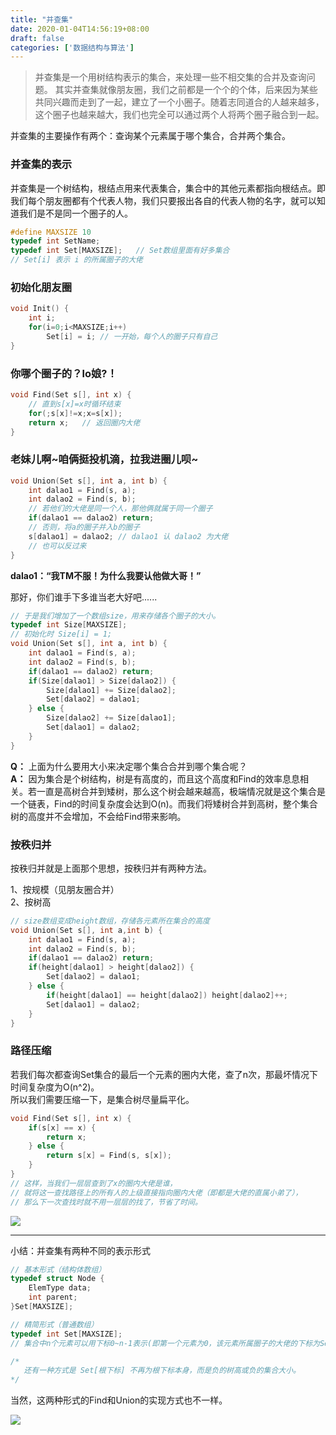 ```yaml
---
title: "并查集"
date: 2020-01-04T14:56:19+08:00
draft: false
categories: ['数据结构与算法']
---
```


> 并查集是一个用树结构表示的集合，来处理一些不相交集的合并及查询问题。
其实并查集就像朋友圈，我们之前都是一个个的个体，后来因为某些共同兴趣而走到了一起，建立了一个小圈子。随着志同道合的人越来越多，这个圈子也越来越大，我们也完全可以通过两个人将两个圈子融合到一起。

并查集的主要操作有两个：查询某个元素属于哪个集合，合并两个集合。

### 并查集的表示

并查集是一个树结构，根结点用来代表集合，集合中的其他元素都指向根结点。即我们每个朋友圈都有个代表人物，我们只要报出各自的代表人物的名字，就可以知道我们是不是同一个圈子的人。

```c
#define MAXSIZE 10
typedef int SetName;
typedef int Set[MAXSIZE];   // Set数组里面有好多集合
// Set[i] 表示 i 的所属圈子的大佬
```

### 初始化朋友圈

```c
void Init() {
    int i;
    for(i=0;i<MAXSIZE;i++)
        Set[i] = i; // 一开始，每个人的圈子只有自己
}
```

### 你哪个圈子的？lo娘?！

```c
void Find(Set s[], int x) {
    // 直到s[x]=x时循环结束
    for(;s[x]!=x;x=s[x]);
    return x;   // 返回圈内大佬
}
```

### 老妹儿啊~咱俩挺投机滴，拉我进圈儿呗~

```c
void Union(Set s[], int a, int b) {
    int dalao1 = Find(s, a);
    int dalao2 = Find(s, b);
    // 若他们的大佬是同一个人，那他俩就属于同一个圈子
    if(dalao1 == dalao2) return;
    // 否则，将a的圈子并入b的圈子
    s[dalao1] = dalao2; // dalao1 认 dalao2 为大佬
    // 也可以反过来
}
```

**dalao1：“我TM不服！为什么我要认他做大哥！”**

那好，你们谁手下多谁当老大好吧......

```c
// 于是我们增加了一个数组size，用来存储各个圈子的大小。
typedef int Size[MAXSIZE];
// 初始化时 Size[i] = 1;
void Union(Set s[], int a, int b) {
    int dalao1 = Find(s, a);
    int dalao2 = Find(s, b);
    if(dalao1 == dalao2) return;
    if(Size[dalao1] > Size[dalao2]) {
        Size[dalao1] += Size[dalao2];
        Set[dalao2] = dalao1;
    } else {
        Size[dalao2] += Size[dalao1];
        Set[dalao1] = dalao2;
    }
}
```

**Q：**  上面为什么要用大小来决定哪个集合合并到哪个集合呢？  
**A：**  因为集合是个树结构，树是有高度的，而且这个高度和Find的效率息息相关。若一直是高树合并到矮树，那么这个树会越来越高，极端情况就是这个集合是一个链表，Find的时间复杂度会达到O(n)。而我们将矮树合并到高树，整个集合树的高度并不会增加，不会给Find带来影响。

### 按秩归并

按秩归并就是上面那个思想，按秩归并有两种方法。

1、按规模（见朋友圈合并）  
2、按树高

```c
// size数组变成height数组，存储各元素所在集合的高度
void Union(Set s[], int a,int b) {
    int dalao1 = Find(s, a);
    int dalao2 = Find(s, b);
    if(dalao1 == dalao2) return;
    if(height[dalao1] > height[dalao2]) {
        Set[dalao2] = dalao1;
    } else {
        if(height[dalao1] == height[dalao2]) height[dalao2]++;
        Set[dalao1] = dalao2;
    }
}
```

### 路径压缩

若我们每次都查询Set集合的最后一个元素的圈内大佬，查了n次，那最坏情况下时间复杂度为O(n^2)。  
所以我们需要压缩一下，是集合树尽量扁平化。

```c
void Find(Set s[], int x) {
    if(s[x] == x) {
        return x;
    } else {
        return s[x] = Find(s, s[x]);
    }
}
// 这样，当我们一层层查到了x的圈内大佬是谁，  
// 就将这一查找路径上的所有人的上级直接指向圈内大佬（即都是大佬的直属小弟了），  
// 那么下一次查找时就不用一层层的找了，节省了时间。
```

![](/img/posts/bcj2.png)

---

小结：并查集有两种不同的表示形式

```c
// 基本形式（结构体数组）
typedef struct Node {
    ElemType data;
    int parent;
}Set[MAXSIZE];

// 精简形式（普通数组）
typedef int Set[MAXSIZE];
// 集合中n个元素可以用下标0~n-1表示(即第一个元素为0，该元素所属圈子的大佬的下标为Set[0])。

/*
   还有一种方式是 Set[根下标] 不再为根下标本身，而是负的树高或负的集合大小。
*/
```

当然，这两种形式的Find和Union的实现方式也不一样。

![](/img/posts/bcj.png)
